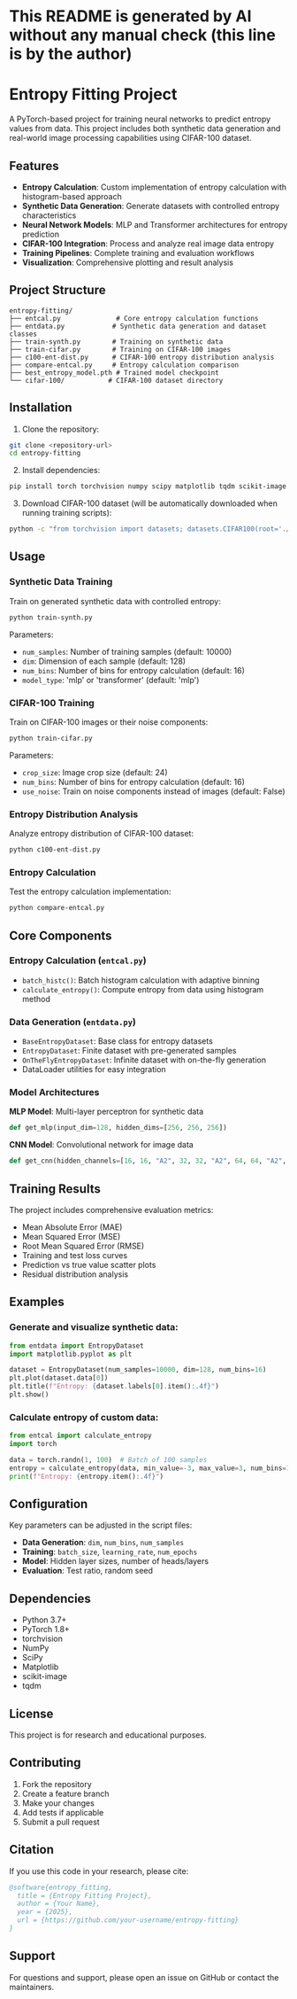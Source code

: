 # This README is generated by AI without any manual check (this line is by the author)

# Entropy Fitting Project

A PyTorch-based project for training neural networks to predict entropy values from data. This project includes both synthetic data generation and real-world image processing capabilities using CIFAR-100 dataset.

## Features

- **Entropy Calculation**: Custom implementation of entropy calculation with histogram-based approach
- **Synthetic Data Generation**: Generate datasets with controlled entropy characteristics
- **Neural Network Models**: MLP and Transformer architectures for entropy prediction
- **CIFAR-100 Integration**: Process and analyze real image data entropy
- **Training Pipelines**: Complete training and evaluation workflows
- **Visualization**: Comprehensive plotting and result analysis

## Project Structure

```
entropy-fitting/
├── entcal.py              # Core entropy calculation functions
├── entdata.py            # Synthetic data generation and dataset classes
├── train-synth.py        # Training on synthetic data
├── train-cifar.py        # Training on CIFAR-100 images
├── c100-ent-dist.py      # CIFAR-100 entropy distribution analysis
├── compare-entcal.py     # Entropy calculation comparison
├── best_entropy_model.pth # Trained model checkpoint
└── cifar-100/           # CIFAR-100 dataset directory
```

## Installation

1. Clone the repository:
```bash
git clone <repository-url>
cd entropy-fitting
```

2. Install dependencies:
```bash
pip install torch torchvision numpy scipy matplotlib tqdm scikit-image
```

3. Download CIFAR-100 dataset (will be automatically downloaded when running training scripts):
```bash
python -c "from torchvision import datasets; datasets.CIFAR100(root='./cifar-100', train=True, download=True)"
```

## Usage

### Synthetic Data Training

Train on generated synthetic data with controlled entropy:

```bash
python train-synth.py
```

Parameters:
- `num_samples`: Number of training samples (default: 10000)
- `dim`: Dimension of each sample (default: 128)
- `num_bins`: Number of bins for entropy calculation (default: 16)
- `model_type`: 'mlp' or 'transformer' (default: 'mlp')

### CIFAR-100 Training

Train on CIFAR-100 images or their noise components:

```bash
python train-cifar.py
```

Parameters:
- `crop_size`: Image crop size (default: 24)
- `num_bins`: Number of bins for entropy calculation (default: 16)
- `use_noise`: Train on noise components instead of images (default: False)

### Entropy Distribution Analysis

Analyze entropy distribution of CIFAR-100 dataset:

```bash
python c100-ent-dist.py
```

### Entropy Calculation

Test the entropy calculation implementation:

```bash
python compare-entcal.py
```

## Core Components

### Entropy Calculation (`entcal.py`)

- `batch_histc()`: Batch histogram calculation with adaptive binning
- `calculate_entropy()`: Compute entropy from data using histogram method

### Data Generation (`entdata.py`)

- `BaseEntropyDataset`: Base class for entropy datasets
- `EntropyDataset`: Finite dataset with pre-generated samples
- `OnTheFlyEntropyDataset`: Infinite dataset with on-the-fly generation
- DataLoader utilities for easy integration

### Model Architectures

**MLP Model**: Multi-layer perceptron for synthetic data
```python
def get_mlp(input_dim=128, hidden_dims=[256, 256, 256])
```

**CNN Model**: Convolutional network for image data
```python
def get_cnn(hidden_channels=[16, 16, "A2", 32, 32, "A2", 64, 64, "A2", 128, 128, "AA"])
```

## Training Results

The project includes comprehensive evaluation metrics:
- Mean Absolute Error (MAE)
- Mean Squared Error (MSE)
- Root Mean Squared Error (RMSE)
- Training and test loss curves
- Prediction vs true value scatter plots
- Residual distribution analysis

## Examples

### Generate and visualize synthetic data:
```python
from entdata import EntropyDataset
import matplotlib.pyplot as plt

dataset = EntropyDataset(num_samples=10000, dim=128, num_bins=16)
plt.plot(dataset.data[0])
plt.title(f"Entropy: {dataset.labels[0].item():.4f}")
plt.show()
```

### Calculate entropy of custom data:
```python
from entcal import calculate_entropy
import torch

data = torch.randn(1, 100)  # Batch of 100 samples
entropy = calculate_entropy(data, min_value=-3, max_value=3, num_bins=16)
print(f"Entropy: {entropy.item():.4f}")
```

## Configuration

Key parameters can be adjusted in the script files:

- **Data Generation**: `dim`, `num_bins`, `num_samples`
- **Training**: `batch_size`, `learning_rate`, `num_epochs`
- **Model**: Hidden layer sizes, number of heads/layers
- **Evaluation**: Test ratio, random seed

## Dependencies

- Python 3.7+
- PyTorch 1.8+
- torchvision
- NumPy
- SciPy
- Matplotlib
- scikit-image
- tqdm

## License

This project is for research and educational purposes.

## Contributing

1. Fork the repository
2. Create a feature branch
3. Make your changes
4. Add tests if applicable
5. Submit a pull request

## Citation

If you use this code in your research, please cite:

```bibtex
@software{entropy_fitting,
  title = {Entropy Fitting Project},
  author = {Your Name},
  year = {2025},
  url = {https://github.com/your-username/entropy-fitting}
}
```

## Support

For questions and support, please open an issue on GitHub or contact the maintainers.